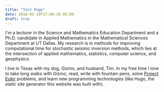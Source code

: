 ```yaml
---
title: "Test Page"
date: 2018-05-19T17:09:20-05:00
draft: true
---
```


I'm a lecturer in the Science and Mathematics Education Department
and a Ph.D. candidate in Applied Mathematics in the Mathematical Sciences
Department at UT Dallas. My research is in methods for improving computational
time for stochastic seismic inversion methods, which
lies at the intersection of 
applied mathematics, statistics, computer science, and 
geophysics.

I live in Texas with my dog, Gizmo, and husband, Tim. In my free
time I love to take long walks with Gizmo, read, write with fountain pens, solve 
[Project Euler](https://projecteuler.net/) problems, and learn new programming technologies (like
Hugo, the static site generator this website was built with).
